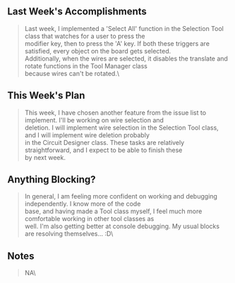 ## Last Week's Accomplishments

> Last week, I implemented a 'Select All' function in the Selection Tool class that watches for a user to press the\
> modifier key, then to press the 'A' key. If both these triggers are satisfied, every object on the board gets selected.\
> Additionally, when the wires are selected, it disables the translate and rotate functions in the Tool Manager class\
> because wires can't be rotated.\

## This Week's Plan

> This week, I have chosen another feature from the issue list to implement. I'll be working on wire selection and\
> deletion. I will implement wire selection in the Selection Tool class, and I will implement wire deletion probably \
> in the Circuit Designer class. These tasks are relatively straightforward, and I expect to be able to finish these \
> by next week.

## Anything Blocking?

> In general, I am feeling more confident on working and debugging independently. I know more of the code \
> base, and having made a Tool class myself, I feel much more comfortable working in other tool classes as \
> well. I'm also getting better at console debugging. My usual blocks are resolving themselves... :D\

## Notes

> NA\
